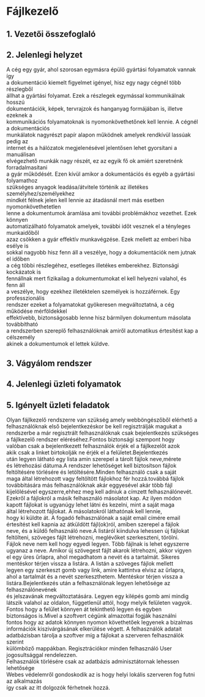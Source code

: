 # Fájlkezelő

## 1. Vezetői összefoglaló

## 2. Jelenlegi helyzet

A cég egy gyár, ahol szorosan egymásra épülő gyártási folyamatok vannak így <br>
a dokumentáció kiemelt figyelmet igényel, hisz egy nagy cégnél több részlegből<br>
állhat a gyártási folyamat. Ezek a részlegek egymással kommunikálnak hosszú<br>
dokumentációk, képek, tervrajzok és hanganyag formájában is, illetve ezeknek a <br>
kommunikációs folyamatoknak is nyomonkövethetőnek kell lennie. A cégnél a dokumentációs<br>
munkálatok nagyrészt papír alapon működnek amelyek rendkívül lassúak pedig az<br>
internet és a hálózatok megjelenésével jelentősen lehet gyorsítani a manuálisan <br>
elvégezhető munkák nagy részét, ez az egyik fő ok amiért szeretnénk forradalmasítani<br>
a gyár működését. Ezen kívül amikor a dokumentációs és egyéb a gyártási folyamathoz<br>
szükséges anyagok leadása/átvitele történik az illetékes személyhez/személyekhez<br>
mindkét félnek jelen kell lennie az átadásnál mert más esetben nyomonkövethetetlen<br>
lenne a dokumentumok áramlása ami további problémákhoz vezethet. Ezek könnyen <br> automatizálható folyamatok amelyek, további időt vesznek el a tényleges munkaidőből<br>
azaz csökken a gyár effektív munkavégzése. Ezek mellett az emberi hiba esélye is<br>
sokkal nagyobb hisz fenn áll a veszélye, hogy a dokumentációk nem jutnak el időben<br>
a cég többi részlegéhez, esetleges illetékes emberekhez. Biztonsági kockázatok is<br>
fennállnak mert fizikailag a dokumentumokat el kell helyezni valahol, és fenn áll<br>
a veszélye, hogy ezekhez illetéktelen személyek is hozzáférnek. Egy professzionális<br>
rendszer ezeket a folyamatokat gyökeresen megváltoztatná, a cég működése mérföldekkel<br> effektívebb, biztonságosabb lenne hisz bármilyen dokumentum másolata továbbítható<br>
a rendszerben szereplő felhasználóknak amiről automatikus értesítést kap a célszemély<br>
akinek a dokumentumok el lettek küldve.

## 3. Vágyálom rendszer

## 4. Jelenlegi üzleti folyamatok

## 5. Igényelt üzleti feladatok
Olyan fájlkezelő rendszerre van szükség amely  webböngészőből elérhető a 
<br>felhasználóknak első bejelentkezéskor be kell regisztrálják magukat a 
<br>rendszerbe a már regisztrált felhasználóknak csak bejelentkezés szükséges
<br> a fájlkezelő rendszer eléréséhez.Fontos biztonsági szempont hogy
<br>valóban csak a bejelentkezett felhasználók érjék el  a fájlkezelőt azok
<br>akik csak a linket birtokolják ne érjék el a felületet.Bejelentkezés 
<br>után legyen látható egy lista amin szerepel a tárolt fájlok neve,mérete
<br>és létrehozási dátuma.A rendszer lehetőséget kell biztosítson fájlok 
<br>feltöltésére törlésére és letöltésére.Minden felhasználó csak a saját 
<br>maga által létrehozott vagy feltöltött fájlokhoz fér hozzá.továbbá fájlok
<br>továbbitására más felhasználóknak akár eggyesével akár több fájl 
<br>kijelölésével egyszerre,ehhez meg kell adniuk a címzett felhasználónevét.
<br>Ezekről a fájlokról a másik felhasználó másolatot kap. Az ilyen módon 
<br>kapott fájlokat is ugyanúgy lehet látni és kezelni, mint a saját maga
<br>által létrehozott fájlokat. A másolatokról láthatónak kell lennie, 
<br>hogy ki küldte át. A fogadó felhasználónak a saját email címére email
<br>értesítést kell kapnia az átküldött fájl(ok)ról, amiben szerepel a fájlok
<br>neve, és a küldő felhasználó neve.A listáról kiindulva lehessen új fájlokat
<br> feltölteni, szöveges fájlt létrehozni, meglévőket szerkeszteni, törölni. 
<br>Fájlok neve nem kell hogy egyedi legyen. Több fájlnak is lehet egyszerre 
<br>ugyanaz a neve. Amikor új szövegest fájlt akarok létrehozni, akkor vigyen
<br> el egy üres űrlapra, ahol megadhatom a nevét és a tartalmát. Sikeres
<br>mentéskor térjen vissza a listára. A listán a szöveges fájlok mellett
<br>legyen egy szerkeszt gomb vagy link, amire kattintva elvisz az űrlapra,
<br>ahol a tartalmát és a nevét szerkeszthetem. Mentéskor térjen vissza a
<br>listára.Bejelentkezés után a felhasználónak legyen lehetősége az felhasználónevének
<br>és jelszavának megváltoztatására. Legyen egy kilépés gomb ami mindig 
<br>látszik valahol az oldalon, függetlenül attól, hogy melyik felületen vagyok.
<br>Fontos hogy a felület könnyen át tekinthető legyen és egyben 
<br>biztonságos is.Mivel a szoftvert cégünk almazottai fogják használni 
<br>fontos hogy az adatok könnyen nyomon követhetőek legyenek  a bizalmas
<br>információk kiszivárgásának elkerülése végett. A felhasználók adatait
<br>adatbázisban tárolja a szoftver míg a fájlokat a szerveren felhasználók szerint
<br>külömböző mappákban. Regisztrációkor minden felhasználó User jogosultsággal rendelezzen.
<br>Felhasználók törlésére csak az adatbázis adminisztátornak lehessen lehetősége
<br>Webes védelemről gondoskodik az is hogy helyi lokális szerveren fog futni az alkalmazás
<br>így csak az itt dolgozók férhetnek hozzá. 